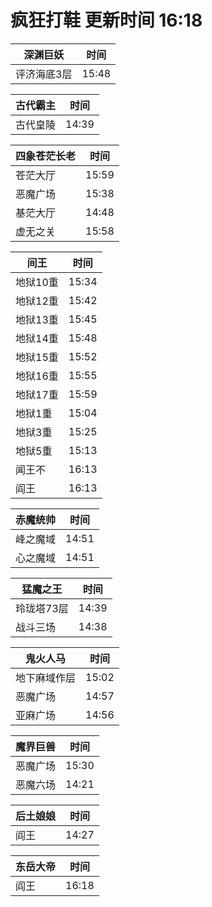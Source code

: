 # 疯狂打鞋 更新时间 16:18

| 深渊巨妖   | 时间    |
|--------|-------|
| 评济海底3层 | 15:48 |

| 古代霸主   | 时间    |
|--------|-------|
| 古代皇陵 | 14:39 |

| 四象苍茫长老   | 时间    |
|--------|-------|
| 苍茫大厅 | 15:59 |
| 恶魔广场 | 15:38 |
| 基茫大厅 | 14:48 |
| 虚无之关 | 15:58 |

| 间王   | 时间    |
|--------|-------|
| 地狱10重 | 15:34 |
| 地狱12重 | 15:42 |
| 地狱13重 | 15:45 |
| 地狱14重 | 15:48 |
| 地狱15重 | 15:52 |
| 地狱16重 | 15:55 |
| 地狱17重 | 15:59 |
| 地狱1重 | 15:04 |
| 地狱3重 | 15:25 |
| 地狱5重 | 15:13 |
| 闻王不 | 16:13 |
| 阎王 | 16:13 |

| 赤魔统帅   | 时间    |
|--------|-------|
| 峰之魔域 | 14:51 |
| 心之魔域 | 14:51 |

| 猛魔之王   | 时间    |
|--------|-------|
| 玲珑塔73层 | 14:39 |
| 战斗三场 | 14:38 |

| 鬼火人马   | 时间    |
|--------|-------|
| 地下麻域作层 | 15:02 |
| 恶魔广场 | 14:57 |
| 亚麻广场 | 14:56 |

| 魔界巨兽   | 时间    |
|--------|-------|
| 恶魔广场 | 15:30 |
| 恶魔六场 | 14:21 |

| 后土娘娘   | 时间    |
|--------|-------|
| 阎王 | 14:27 |

| 东岳大帝   | 时间    |
|--------|-------|
| 阎王 | 16:18 |